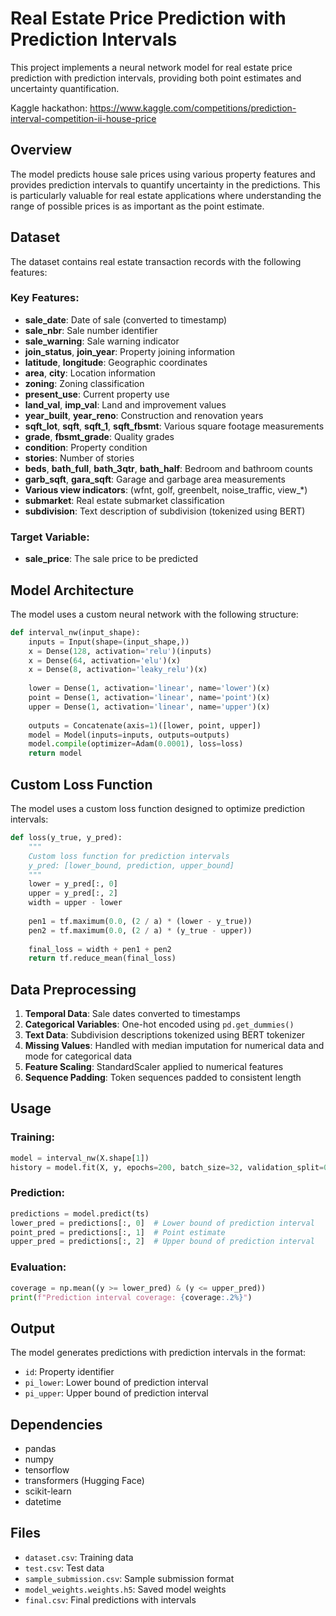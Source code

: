 # Real Estate Price Prediction with Prediction Intervals

This project implements a neural network model for real estate price prediction with prediction intervals, providing both point estimates and uncertainty quantification.

Kaggle hackathon: https://www.kaggle.com/competitions/prediction-interval-competition-ii-house-price

## Overview

The model predicts house sale prices using various property features and provides prediction intervals to quantify uncertainty in the predictions. This is particularly valuable for real estate applications where understanding the range of possible prices is as important as the point estimate.

## Dataset

The dataset contains real estate transaction records with the following features:

### Key Features:
- **sale_date**: Date of sale (converted to timestamp)
- **sale_nbr**: Sale number identifier
- **sale_warning**: Sale warning indicator
- **join_status**, **join_year**: Property joining information
- **latitude**, **longitude**: Geographic coordinates
- **area**, **city**: Location information
- **zoning**: Zoning classification
- **present_use**: Current property use
- **land_val**, **imp_val**: Land and improvement values
- **year_built**, **year_reno**: Construction and renovation years
- **sqft_lot**, **sqft**, **sqft_1**, **sqft_fbsmt**: Various square footage measurements
- **grade**, **fbsmt_grade**: Quality grades
- **condition**: Property condition
- **stories**: Number of stories
- **beds**, **bath_full**, **bath_3qtr**, **bath_half**: Bedroom and bathroom counts
- **garb_sqft**, **gara_sqft**: Garage and garbage area measurements
- **Various view indicators**: (wfnt, golf, greenbelt, noise_traffic, view_*)
- **submarket**: Real estate submarket classification
- **subdivision**: Text description of subdivision (tokenized using BERT)

### Target Variable:
- **sale_price**: The sale price to be predicted

## Model Architecture

The model uses a custom neural network with the following structure:

```python
def interval_nw(input_shape):
    inputs = Input(shape=(input_shape,))
    x = Dense(128, activation='relu')(inputs)
    x = Dense(64, activation='elu')(x)
    x = Dense(8, activation='leaky_relu')(x)
    
    lower = Dense(1, activation='linear', name='lower')(x)
    point = Dense(1, activation='linear', name='point')(x)
    upper = Dense(1, activation='linear', name='upper')(x)
    
    outputs = Concatenate(axis=1)([lower, point, upper])
    model = Model(inputs=inputs, outputs=outputs)
    model.compile(optimizer=Adam(0.0001), loss=loss)
    return model
```

## Custom Loss Function

The model uses a custom loss function designed to optimize prediction intervals:

```python
def loss(y_true, y_pred):
    """
    Custom loss function for prediction intervals
    y_pred: [lower_bound, prediction, upper_bound]
    """
    lower = y_pred[:, 0]
    upper = y_pred[:, 2]
    width = upper - lower
    
    pen1 = tf.maximum(0.0, (2 / a) * (lower - y_true))
    pen2 = tf.maximum(0.0, (2 / a) * (y_true - upper))
    
    final_loss = width + pen1 + pen2
    return tf.reduce_mean(final_loss)
```

## Data Preprocessing

1. **Temporal Data**: Sale dates converted to timestamps
2. **Categorical Variables**: One-hot encoded using `pd.get_dummies()`
3. **Text Data**: Subdivision descriptions tokenized using BERT tokenizer
4. **Missing Values**: Handled with median imputation for numerical data and mode for categorical data
5. **Feature Scaling**: StandardScaler applied to numerical features
6. **Sequence Padding**: Token sequences padded to consistent length

## Usage

### Training:
```python
model = interval_nw(X.shape[1])
history = model.fit(X, y, epochs=200, batch_size=32, validation_split=0.2, verbose=1)
```

### Prediction:
```python
predictions = model.predict(ts)
lower_pred = predictions[:, 0]  # Lower bound of prediction interval
point_pred = predictions[:, 1]  # Point estimate
upper_pred = predictions[:, 2]  # Upper bound of prediction interval
```

### Evaluation:
```python
coverage = np.mean((y >= lower_pred) & (y <= upper_pred))
print(f"Prediction interval coverage: {coverage:.2%}")
```

## Output

The model generates predictions with prediction intervals in the format:
- `id`: Property identifier
- `pi_lower`: Lower bound of prediction interval
- `pi_upper`: Upper bound of prediction interval

## Dependencies

- pandas
- numpy
- tensorflow
- transformers (Hugging Face)
- scikit-learn
- datetime

## Files

- `dataset.csv`: Training data
- `test.csv`: Test data
- `sample_submission.csv`: Sample submission format
- `model_weights.weights.h5`: Saved model weights
- `final.csv`: Final predictions with intervals
